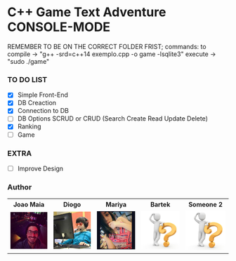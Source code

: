 # C++ Game Text Adventure CONSOLE-MODE

REMEMBER TO BE ON THE CORRECT FOLDER FRIST;
commands:
to compile -> "g++ -srd=c++14 exemplo.cpp -o game -lsqlite3"
execute -> "sudo ./game"


### TO DO LIST

- [x] Simple Front-End
- [x] DB Creaction
- [x] Connection to DB
- [ ] DB Options SCRUD or CRUD (Search Create Read Update Delete)
- [x] Ranking  
- [ ] Game 

### EXTRA 

- [ ] Improve Design 





### Author


<table id='tabI' border="0" style="width:100%;border:0px;" >
  <tr>
    <th>Joao Maia</th>
    <th>Diogo</th> 
    <th>Mariya</th>
    <th>Bartek</th>
    <th>Someone 2</th>
  </tr>
  <tr>
    <td><a href="https://twitter.com/wannabevunf1"><img src="authorsIMG/joao_maia.jpg" width="100"></a></td>
    <td><a href="https://www.instagram.com/diogo.avm/"><img src="authorsIMG/diogo.jpg" width="100"></a></td>
    <td><a href="https://www.instagram.com/mariya_lok/"><img src="authorsIMG/mariya.jpg" width="100"></a></td>
    <td><img src="authorsIMG/WHOIS.jpg" width="100"></td>
    <td><img src="authorsIMG/WHOIS.jpg" width="100"></td>
  </tr>

</table>

